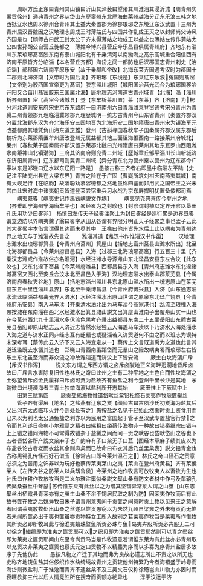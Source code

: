 <!-- { "loadSidebar": true } -->
　　周职方氏正东曰青州其山镇曰沂山其泽薮曰望诸其川淮泗其浸沂沭【周青州实禹贡徐州】通典青州之界从岱山东歴宻州东北歴海曲莱州越海分辽东乐浪三韩之地西抵辽水也周以徐州合青州其土益大秦置郡为徐郡琅琊之东境辽东汉武置十三州为青州后汉晋魏因之汉地理志周成王时薄姑氏与四国共作乱成王灭之以封师尚父诗风齐国是也【顔师古曰武王封太公于齐未得薄姑之地成王以益之也薄姑左传作蒲姑太公四世孙胡公自营丘徙都之　薄姑今博兴县营丘今乐昌县俱属青州府】齐地东有淄川东莱琅琊髙宻胶东南有泰山城阳北有千乗清河以南渤海之髙乐髙城重合阳信西有济南平原皆齐分临淄【本名营丘齐都】海岱之间一都防也后汉郡国志青州刺史【治临淄】部郡国六济南平原乐安【故千乗郡和帝改】北海东莱齐国通考汉时为郡国十二郡则北海济南【文帝时为国后复】齐琅琊【东境是】东莱辽东乐浪菟国则髙宻【文帝别为胶西国宣帝更为髙宻】胶东淄川城阳【城阳国治莒光武合为琅琊国移冶开阳又合菑川髙宻胶东三国属北海】唐地理志河南道古青州域青【北海】淄【淄川析齐州置】宻【髙宻今诸城县】登【东牟析莱川置】莱【东莱】齐【济南】为枵分河北道则安东府宋史京东东路府一曰济南州六曰青淄潍莱登宻通考宋分青州为青冀二州青领郡九理临淄冀领郡九理歴城明一统志古青州今山东省青州【秦置齐郡汉分置北海郡东汉为齐北海乐安三国地晋为北海乐安二国地隋唐曰青州宋为镇海军元改益都路其地凭负山海东道之雄】登州【古斟寻国春秋牟子国秦属齐郡汉属东郡后魏析为东莱郡隋置牟州唐改登州元属益都其地三面阻海惟西南一路接莱州府城北】莱州【春秋莱子国秦属齐郡汉置东莱郡北魏曰光州隋唐曰莱州其地东亘罗山西阻潍水南距神山北镇渤海】三府其济南府则兖青二州域【歴城章丘邹平淄川长山新城济东济阳属青州】辽东都司则冀青二州域【舜分青东北为营州秦以营州为辽东郡今广寜以东是郑晓曰辽水以东辽阳一路是】　愚按古称三齐者右即墨中临淄左平陆【史记注平陆兖州县在大梁东界】青齐之险在于广固【曹嶷所筑刘裕灭南燕夷其城】南有大岘足恃【在临朐】故潘聪劝慕容徳都之然地虽称四塞而非用武之国帝王之兴未尝由此宋时海中诸夷朝贡皆道登莱尝宿重兵习水战为京东屏捍明犹置备倭都司焉
　　嵎夷既畧【嵎夷史记作禺銕嵎説文作堣】
　　嵎夷见尧典蔡传今登州之地【齐乗即宁海州宁海唐牟平也】畧经畧为之封畛也【封畛谓封植以定界开畛以垦田孔氏用功少曰畧非】　杨慎曰左传天子经畧注聚土为封曰畧经是廵行畧是边界既畧谓立边防以界嵎夷魏了翁曰畧字从田从各谓有界限分明正天子经畧之事也孟子云此其大畧畧字本借言谓得其边而未尽其中　王樵曰他州皆先水后土此以嵎夷为青州边界之地无与于潍淄故先言之
　　潍淄其道【潍汉书作惟淄汉书作甾】
　　汉地理志潍水出琅琊郡箕县【今青州府莒州】箕屋山【括地志宻州莒县山潍水所出】北至北海郡都昌县【今莱州府昌邑县】入海【过郡三北海琅琊髙宻】行五百三十里【齐乗汉志潍或作淮故俗亦名淮河】水经注潍水导源潍山东北迳昌安县东左合汶【此东汶也】又东北迳下宻县【今莱州府潍县】西都昌县东入海【青州府志潍水东北迳诸城髙宻又西北至安丘合汶水北至昌邑入于海】汉地理志淄水出泰山郡莱芜县【今属济南府春秋夹谷地】原山【括地志淄州淄川县东北原山淄水所出一统志原山在莱芜县东五十里连淄川县界】东北至千乗博昌县【今青州府博兴县】入济【山东通志淄水流迳临淄益都夀光界入济水】水经注淄水出原山世谓之原泉东北迳广饶县【今青州府乐安县】南入马车渎【齐乗清水泊北出为马车渎今髙家港也】乱流至琅槐入海愚按潍在东南淄在西北水经潍水出箕县潍山説文出箕屋山淮南子出覆舟山实一山也在今莒州西北九十里淄水多伏流色黒考齐乗出益都县东南二十五里岳阳山东麓古莱芜县岳阳即原山地志云入济近志皆然水经独云入海盖马车渎以下乃济水入海处淄水入海之道与济水正同非经志互有龃龉也或疑淄若入济贡道何不由之而以班志为误特未深考耳【蔡传此云入济下又云入海宜定从一】蔡传上文言既道禹为之道也此言其道泛滥既去水循其道也　郑晓曰青西南虽距岱而无羣山之险故嵎夷畧而琅琊左右皆乐土东北虽至海而非众流之冲故潍淄道而济汶上下皆安流
　　厥土白坟海濵广斥【斥汉书作泻】
　　説文东方谓之斥西方谓之卤斥卤醎地正义海畔迥濶地皆斥卤故曰广斥言水害除复旧性也林氏之竒曰此州之土有二种平地之土色白而性坟海濵之土弥望皆斥卤金氏履祥曰斥卤可煑为盐故齐有鱼盐之利今登州千里长沙是其地　茅瑞徴曰州境濒海者三青土独举海濵以盐利所开志其始
　　厥田惟上下厥赋中上
　　田第三赋第四
　　厥贡盐絺海物惟错岱畎丝枲铅松怪石莱夷作牧厥篚檿丝
　　管子齐有渠展【地名】之盐燕有辽东之煑【顔师古曰古夙沙氏初煑海为盐其后乂出河东太卤临卭火井今则处处有之】愚按盐之名见于经始此然禹时贡上资食用而已未以为利也太公通鱼盐之利亦以为民用之富国起于管子至汉武专置盐官行禁之令而其利遂日盛矣小尔雅葛之精者曰絺粗曰绤蔡传海物非一种故曰错秦继宗曰错与上上错之错同海物不可常得故错杂于盐絺之间而间一贡之畎谷也岱畎岱山之谷也下五者皆岱谷所产説文枲麻子也广韵麻有子曰枲无子曰苴【图经本草麻子绩其皮以为布盐铁论古者老而衣丝其余则麻枲而已故命曰布衣其后乃丝里枲表】説文铅青金也古称黒锡孔传怪石好石似玉【徐常吉曰即今莱州温石之】林氏之竒曰怪石之贡意必须之为噐用之饰非以为玩好也蔡传莱夷莱山之夷【莱山在登州府黄县】齐有莱侯莱人【左传夹谷之防莱人以兵刼鲁侯】今莱州之地作牧言可放牧夷人以畜牧为生也孙氏曰作耕作牧放牧当是二义尔雅注檿似桑説文檿山桑有防文者材中作弓及车辕孔传檿桑蚕丝中琴瑟苏传惟东莱有此丝以之为缯其坚韧异常莱人谓之山茧【山东志檿丝出栖霞县青莱亦有之茧生山桑不浴不饲居民取之制为防】因莱夷作牧而后有此故书篚在牧之后姚舜牧曰朱子谓青州莱夷间于贡篚之间意时贡土物以见来王之意解者因谓莱夷放牧处出山桑之丝遂以篚贡愚窃以为未然九州自梁雍之外未有贡而无篚者未闻所篚必出于夷也篚虽亦贡物特女工所入故别之若莱夷作牧当是莱夷所作惟牧其所贡必即所牧耳此与徐淮夷蠙珠暨鱼所贡必珠与鱼岛夷卉服所贡必卉服无二可以徐之纎缟即为淮夷之篚贡耶可以之织贝即为淮夷之篚贡耶然则可以青之檿丝即为莱夷之篚贡耶闻山东至今尚贡马当是作牧遗意若谓惟东莱为有此丝亦必青州取以充贡决非莱夷之篚贡也蔡氏元定曰贡物不以精麤为序而以多寡为序青州盐居多故序于先他仿此
　　愚按凡物之产迁于其地而弗为良故必谨志所出不责之以所无也史称齐地饶鱼盐其俗侈织作氷纨绮绣故青州之贡较他州特繁乃今者海错盛于岭粤而海岱则微盐利广于淮沧而青齐不逮丝枲不及三吴文石仅称徐砀岂山川物力亦因时而衰旺欤抑三代以后人情竞胜所在搜竒而贡额亦絶异也
　　浮于汶逹于济
